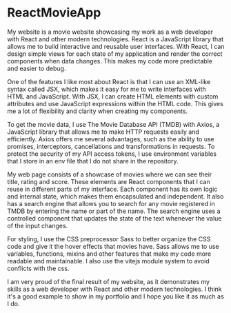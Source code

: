 # ReactMovieApp

My website is a movie website showcasing my work as a web developer with React and other modern technologies. React is a JavaScript library that allows me to build interactive and reusable user interfaces. With React, I can design simple views for each state of my application and render the correct components when data changes. This makes my code more predictable and easier to debug.

One of the features I like most about React is that I can use an XML-like syntax called JSX, which makes it easy for me to write interfaces with HTML and JavaScript. With JSX, I can create HTML elements with custom attributes and use JavaScript expressions within the HTML code. This gives me a lot of flexibility and clarity when creating my components.

To get the movie data, I use The Movie Database API (TMDB) with Axios, a JavaScript library that allows me to make HTTP requests easily and efficiently. Axios offers me several advantages, such as the ability to use promises, interceptors, cancellations and transformations in requests. To protect the security of my API access tokens, I use environment variables that I store in an env file that I do not share in the repository.

My web page consists of a showcase of movies where we can see their title, rating and score. These elements are React components that I can reuse in different parts of my interface. Each component has its own logic and internal state, which makes them encapsulated and independent. It also has a search engine that allows you to search for any movie registered in TMDB by entering the name or part of the name. The search engine uses a controlled component that updates the state of the text whenever the value of the input changes.

For styling, I use the CSS preprocessor Sass to better organize the CSS code and give it the hover effects that movies have. Sass allows me to use variables, functions, mixins and other features that make my code more readable and maintainable. I also use the vitejs module system to avoid conflicts with the css.

I am very proud of the final result of my website, as it demonstrates my skills as a web developer with React and other modern technologies. I think it's a good example to show in my portfolio and I hope you like it as much as I do.
